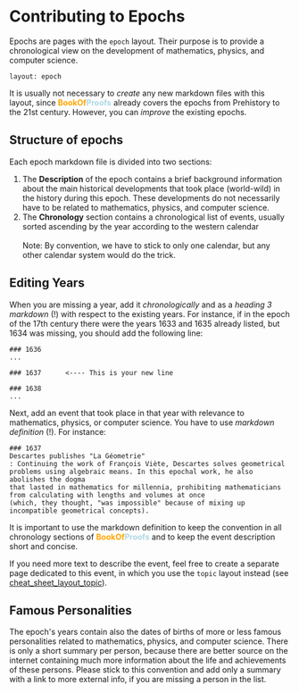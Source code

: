 # Contributing to Epochs

Epochs are pages with the `epoch` layout. Their purpose is to provide a chronological view on the 
development of mathematics, physics, and computer science. 

    layout: epoch

It is usually not necessary to _create_ any new markdown files with this layout, since 
<strong><span style='color:orange'>BookOf</span><span style='color:lightblue'>Proofs</span></strong>
already covers the epochs from Prehistory to the 21st century. However, you can _improve_ the existing epochs.

## Structure of epochs

Each epoch markdown file is divided into two sections: 

1. The **Description** of the epoch contains a brief background information about the main historical developments that took place (world-wild) in the history during this epoch. 
These developments do not necessarily have to be related to mathematics, physics, and computer science.
2. The **Chronology** section contains a chronological list of events, usually sorted ascending by the year according to the western calendar 
<br><br>Note: By convention, we have to stick to only one calendar, but any other calendar system would do the trick.

## Editing Years

When you are missing a year, add it _chronologically_ and as a _heading 3 markdown_ (!) with respect to the existing years.
For instance, if in the epoch of the 17th century there were the years 1633 and 1635 already listed, but 1634 was missing,
you should add the following line:  

    ### 1636
    ... 
    
    ### 1637      <---- This is your new line
    
    ### 1638
    ...

Next, add an event that took place in that year with relevance to mathematics, physics, or computer science.
You have to use _markdown definition_ (!). For instance: 

    ### 1637
    Descartes publishes "La Géometrie"
    : Continuing the work of François Viète, Descartes solves geometrical problems using algebraic means. In this epochal work, he also abolishes the dogma
    that lasted in mathematics for millennia, prohibiting mathematicians from calculating with lengths and volumes at once
    (which, they thought, "was impossible" because of mixing up incompatible geometrical concepts).

It is important to use the markdown definition to keep the convention in all chronology sections of <strong><span style='color:orange'>BookOf</span><span style='color:lightblue'>Proofs</span></strong> 
and to keep the event description short and concise. 

If you need more text to describe the event, feel free to create a
separate page dedicated to this event, in which you use the `topic` layout instead (see [cheat_sheet_layout_topic](https://github.com/bookofproofs/bookofproofs.github.io/blob/main/_compile/help/cheat_sheet_layout_topic.md)). 

## Famous Personalities

The epoch's years contain also the dates of births of more or less famous personalities related to mathematics, physics, and computer science.
There is only a short summary per person, because there are better source on the internet containing much more information about the life and achievements of these persons.
Please stick to this convention and add only a summary with a link to more external info, if you are missing a person in the list. 
